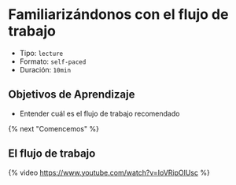 # Familiarizándonos con el flujo de trabajo

- Tipo: `lecture`
- Formato: `self-paced`
- Duración: `10min`

## Objetivos de Aprendizaje

- Entender cuál es el flujo de trabajo recomendado

{% next "Comencemos" %}

## El flujo de trabajo

{% video https://www.youtube.com/watch?v=IoVRipOlUsc %}
